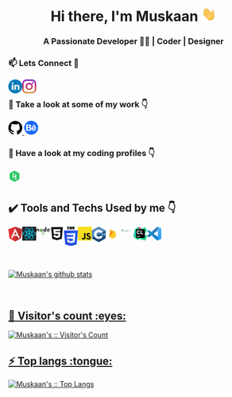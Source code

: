<h1 align="center">Hi there, I'm Muskaan <img src="./gif/Hi.gif" width="30px"></h1>
<h3 align="center">A Passionate Developer 👨‍💻 | Coder | Designer </h3>
<h3>📫 Lets Connect 🤝</h3>
<a href="https://www.linkedin.com/in/muskaan-mittal-b1435318a/">
  <img align="left" alt="Muskaan's Linkdein" width="28px" src="./svgs/linkedin.svg" />
</a>
<a href="https://www.instagram.com/muskaan_mittal/">
  <img align="left" alt="Muskaan's Instagram" width="28px" src="./svgs/instagram.svg" />
</a>
<br/>

<h3>🔭 Take a look at some of my work 👇</h3>
<a href="https://github.com/muskaanmittal129">
  <img alt="Muskaan's Github" width="28px" src="./pngs/github.png" />
</a>
<a href="https://www.behance.net/muskaanmittal129">
  <img alt="Muskaan's Behance" width="28px" src="./svgs/behance.svg" />
</a>
<br/>

<h3>🌱 Have a look at my coding profiles 👇</h3>
<a href="https://www.hackerrank.com/itsmuskaanmitta1">
  <img align="left" alt="Muskaan's Hackerrank" width="28px" src="./svgs/hackerrank.svg" />
</a>
<br/>
<br/>

<h2> ✔️ Tools and Techs Used by me 👇</h2>
<img align="left" alt="Muskaan's Angular" width="28px" src="./svgs/angular.svg" />
<img align="left" alt="Muskaan's React" width="28px" src="./svgs/react.svg" />
<img align="left" alt="Muskaan's Node" width="28px" src="./pngs/node.png" />
<img align="left" alt="Muskaan's HTML" width="28px" src="./svgs/html5.svg" />
<img align="left" alt="Muskaan's CSS" width="28px" src="./svgs/CSS.svg" />
<img align="left" alt="Muskaan's JS" width="28px" src="./pngs/js.png" />
<img align="left" alt="Muskaan's C++" width="28px" src="./svgs/c.svg" />
<img align="left" alt="Muskaan's Firebase" width="28px" src="./pngs/firebase.png" />
<img align="left" alt="Muskaan's MongoDB" width="28px" src="./pngs/mongodb.png" />
<img align="left" alt="Muskaan's CSS" width="28px" src="./svgs/clion.svg" />
<img align="left" alt="Muskaan's vs" width="28px" src="./svgs/vs.svg" />

<br/>
<br/>
<br/>
<br/>
<br/>

<a href="https://github.com/muskaanmittal129">
 <img align="center" src="https://github-readme-stats.vercel.app/api?username=muskaanmittal129&show_icons=true&theme=gotham&line_height=27" alt="Muskaan's github stats"/>
<br/>
<br/>
<br/>

<h2>👯 Visitor's count :eyes:</h2>

<p><img src="https://profile-counter.glitch.me/{muskaanmittal129}/count.svg" alt="Muskaan's :: Visitor's Count" /></p>

<h2>⚡ Top langs :tongue:</h2>

<p><img src="https://github-readme-stats.vercel.app/api/top-langs/?username=muskaanmittal129&langs_count=10&theme=tokyonight&layout=compact" alt="Muskaan's :: Top Langs" /></p>


